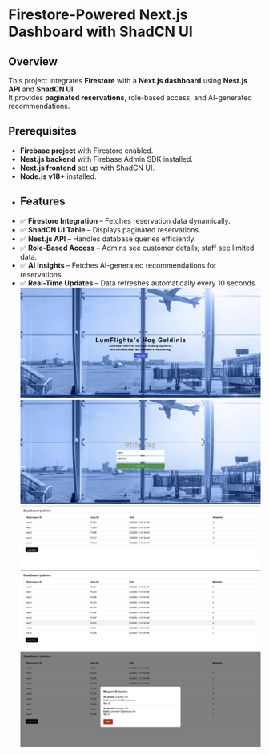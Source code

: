 # Firestore-Powered Next.js Dashboard with ShadCN UI

## Overview
This project integrates **Firestore** with a **Next.js dashboard** using **Nest.js API** and **ShadCN UI**.  
It provides **paginated reservations**, role-based access, and AI-generated recommendations.
## Prerequisites
- **Firebase project** with Firestore enabled.
- **Nest.js backend** with Firebase Admin SDK installed.
- **Next.js frontend** set up with ShadCN UI.
- **Node.js v18+** installed.
- ## Features
- ✅ **Firestore Integration** – Fetches reservation data dynamically.
- ✅ **ShadCN UI Table** – Displays paginated reservations.
- ✅ **Nest.js API** – Handles database queries efficiently.
- ✅ **Role-Based Access** – Admins see customer details; staff see limited data.
- ✅ **AI Insights** – Fetches AI-generated recommendations for reservations.
- ✅ **Real-Time Updates** – Data refreshes automatically every 10 seconds.
![Alt Text](https://raw.githubusercontent.com/monafHorany/Lumin/refs/heads/main/Screenshot%202025-02-02%20at%2015.49.52.png?token=GHSAT0AAAAAAC44FD5VVSM6JEUEJUJ263MIZ47NQRQ)
![Alt Text](https://raw.githubusercontent.com/monafHorany/Lumin/refs/heads/main/Screenshot%202025-02-02%20at%2015.51.08.png?token=GHSAT0AAAAAAC44FD5UQV3GN6HDC2NFVMDGZ47NRUQ)
![Alt Text](https://raw.githubusercontent.com/monafHorany/Lumin/refs/heads/main/Screenshot%202025-02-02%20at%2015.51.45.png?token=GHSAT0AAAAAAC44FD5VHM5U2DYRLDV7KNAGZ47NSQA)
![Alt Text](https://raw.githubusercontent.com/monafHorany/Lumin/refs/heads/main/Screenshot%202025-02-02%20at%2015.52.04.png?token=GHSAT0AAAAAAC44FD5V5QGLAK2TFWCJU6HIZ47NTDQ)
![Alt Text](https://github.com/monafHorany/Lumin/blob/main/Screenshot%202025-02-02%20at%2015.52.24.png?raw=true)
